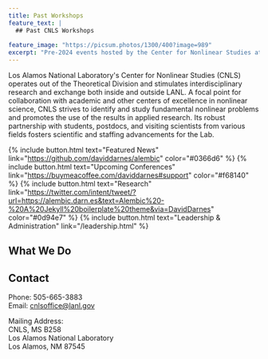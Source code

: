 ```yaml
---
title: Past Workshops
feature_text: |
  ## Past CNLS Workshops
  
feature_image: "https://picsum.photos/1300/400?image=989"
excerpt: "Pre-2024 events hosted by the Center for Nonlinear Studies at Los Alamos National Laboratory"
---
```


Los Alamos National Laboratory's Center for Nonlinear Studies (CNLS) operates out of the Theoretical Division and stimulates interdisciplinary research and exchange both inside and outside LANL. A focal point for collaboration with academic and other centers of excellence in nonlinear science, CNLS strives to identify and study fundamental nonlinear problems and promotes the use of the results in applied research. Its robust partnership with students, postdocs, and visiting scientists from various fields fosters scientific and staffing advancements for the Lab.

{% include button.html text="Featured News" link="https://github.com/daviddarnes/alembic" color="#0366d6" %} {% include button.html text="Upcoming Conferences" link="https://buymeacoffee.com/daviddarnes#support" color="#f68140" %} {% include button.html text="Research" link="https://twitter.com/intent/tweet/?url=https://alembic.darn.es&text=Alembic%20-%20A%20Jekyll%20boilerplate%20theme&via=DavidDarnes" color="#0d94e7" %} {% include button.html text="Leadership & Administration" link="/leadership.html" %}

## What We Do


## Contact

Phone: 505-665-3883  
Email: cnlsoffice@lanl.gov  

Mailing Address:  
CNLS, MS B258  
Los Alamos National Laboratory  
Los Alamos, NM 87545



